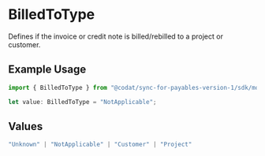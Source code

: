 # BilledToType

Defines if the invoice or credit note is billed/rebilled to a project or customer.

## Example Usage

```typescript
import { BilledToType } from "@codat/sync-for-payables-version-1/sdk/models/shared";

let value: BilledToType = "NotApplicable";
```

## Values

```typescript
"Unknown" | "NotApplicable" | "Customer" | "Project"
```